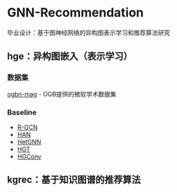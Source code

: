 # GNN-Recommendation
毕业设计：基于图神经网络的异构图表示学习和推荐算法研究

## hge：异构图嵌入（表示学习）
### 数据集
[ogbn-mag](https://ogb.stanford.edu/docs/nodeprop/#ogbn-mag) - OGB提供的微软学术数据集

### Baseline
* [R-GCN](https://arxiv.org/pdf/1703.06103)
* [HAN](https://arxiv.org/pdf/1903.07293)
* [HetGNN](https://dl.acm.org/doi/pdf/10.1145/3292500.3330961)
* [HGT](https://arxiv.org/pdf/2003.01332)
* [HGConv](https://arxiv.org/pdf/2012.14722)

## kgrec：基于知识图谱的推荐算法

